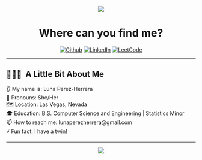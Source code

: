<p align="center">
  <img src="https://capsule-render.vercel.app/api?text=Welcome!&fontColor=FFFFFF&animation=fadeIn&type=waving&color=gradient&height=100&fontAlignY=60&stroke=c2c2c2"/>
</p>

<h1 align="center">
  Where can you find me?
</h1>

<p align="center">
<a href="https://github.com/Perez-Herrera-Luna" target="_blank"><img alt="Github" src="https://img.shields.io/badge/GitHub-%2312100E.svg?&style=for-the-badge&logo=Github&logoColor=white" /></a>
<a href="https://www.linkedin.com/in/luna-perez-herrera-816815339" target="_blank"><img alt="LinkedIn" src="https://img.shields.io/badge/linkedin-%230077B5.svg?&style=for-the-badge&logo=linkedin&logoColor=white" /></a>
<a href="mailto:lunaperezherrera@gmail.com" target="_blank"><img alt="LeetCode" src="https://img.shields.io/badge/Gmail-D14836?style=for-the-badge&logo=gmail&logoColor=white" /></a>
</p>

---

<h2> 👩🏻‍💻 &nbsp;A Little Bit About Me</h2>
👂 My name is: Luna Perez-Herrera <br />
👩 Pronouns: She/Her <br />
🗺️ Location: Las Vegas, Nevada <br />
🎓 Education: B.S. Computer Science and Engineering | Statistics Minor <br />
📫 How to reach me: lunaperezherrera@gmail.com <br />
⚡ Fun fact: I have a twin! <br />

---

<!---
[![Anurag's GitHub stats](https://github-readme-stats.vercel.app/api?username=Perez-Herrera-Luna)](https://github.com/anuraghazra/github-readme-stats)
[![Top Langs](https://github-readme-stats.vercel.app/api/top-langs/?username=Perez-Herrera-Luna&hide=makefile&exclude_repo=MythosMaze)](https://github.com/anuraghazra/github-readme-stats)
-->

<p align="center">
  <img src="https://capsule-render.vercel.app/api?type=waving&color=gradient&height=100&section=footer"/>
</p>
